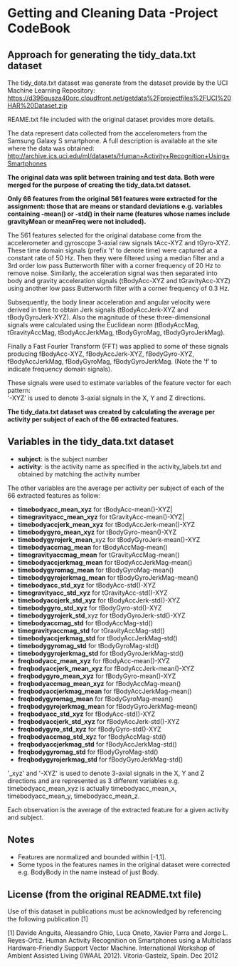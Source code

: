 # Getting and Cleaning Data -Project CodeBook
## Approach for generating the tidy_data.txt dataset

The tidy_data.txt dataset was generate from the dataset provide by the UCI Machine Learning Repository:
https://d396qusza40orc.cloudfront.net/getdata%2Fprojectfiles%2FUCI%20HAR%20Dataset.zip

REAME.txt file included with the original dataset provides more details.

The data  represent data collected from the accelerometers from the Samsung Galaxy S smartphone. A full description is available at the site where the data was obtained:
http://archive.ics.uci.edu/ml/datasets/Human+Activity+Recognition+Using+Smartphones

**The original data was split between training and test data. Both were merged for the purpose of creating the tidy_data.txt dataset.**

**Only 66 features from the original 561 features were extracted for the assignment: those that are means or standard deviations e.g. variables containing -mean() or -std() in their name (features whose names include gravityMean or meanFreq were not included).**

The 561 features selected for the original database come from the accelerometer and gyroscope 3-axial raw signals tAcc-XYZ and tGyro-XYZ. These time domain signals (prefix 't' to denote time) were captured at a constant rate of 50 Hz. Then they were filtered using a median filter and a 3rd order low pass Butterworth filter with a corner frequency of 20 Hz to remove noise. Similarly, the acceleration signal was then separated into body and gravity acceleration signals (tBodyAcc-XYZ and tGravityAcc-XYZ) using another low pass Butterworth filter with a corner frequency of 0.3 Hz. 

Subsequently, the body linear acceleration and angular velocity were derived in time to obtain Jerk signals (tBodyAccJerk-XYZ and tBodyGyroJerk-XYZ). Also the magnitude of these three-dimensional signals were calculated using the Euclidean norm (tBodyAccMag, tGravityAccMag, tBodyAccJerkMag, tBodyGyroMag, tBodyGyroJerkMag). 

Finally a Fast Fourier Transform (FFT) was applied to some of these signals producing fBodyAcc-XYZ, fBodyAccJerk-XYZ, fBodyGyro-XYZ, fBodyAccJerkMag, fBodyGyroMag, fBodyGyroJerkMag. (Note the 'f' to indicate frequency domain signals). 

These signals were used to estimate variables of the feature vector for each pattern:  
'-XYZ' is used to denote 3-axial signals in the X, Y and Z directions.

**The tidy_data.txt dataset was created by calculating the average per activity per subject of each of the 66 extracted features.**

## Variables in the tidy_data.txt dataset

* **subject**: is the subject number
* **activity**: is the activity name as specified in the activity_labels.txt and obtained by matching the activity number

The other variables are the average per activity per subject of each of the 66 extracted features as follow:

* **timebodyacc_mean_xyz** for tBodyAcc-mean()-XYZ|
* **timegravityacc_mean_xyz** for tGravityAcc-mean()-XYZ|
* **timebodyaccjerk_mean_xyz** for tBodyAccJerk-mean()-XYZ
* **timebodygyro_mean_xyz** for tBodyGyro-mean()-XYZ
* **timebodygyrojerk_mean**_xyz for tBodyGyroJerk-mean()-XYZ
* **timebodyaccmag_mean** for tBodyAccMag-mean()
* **timegravityaccmag_mean** for tGravityAccMag-mean()
* **timebodyaccjerkmag_mean** for tBodyAccJerkMag-mean()
* **timebodygyromag_mean** for tBodyGyroMag-mean()
* **timebodygyrojerkmag_mean** for tBodyGyroJerkMag-mean()
* **timebodyacc_std_xyz** for tBodyAcc-std()-XYZ
* **timegravityacc_std_xyz** for tGravityAcc-std()-XYZ
* **timebodyaccjerk_std_xyz** for tBodyAccJerk-std()-XYZ
* **timebodygyro_std_xyz** for tBodyGyro-std()-XYZ
* **timebodygyrojerk_std**_xyz for tBodyGyroJerk-std()-XYZ
* **timebodyaccmag_std** for tBodyAccMag-std()
* **timegravityaccmag_std** for tGravityAccMag-std()
* **timebodyaccjerkmag_std** for tBodyAccJerkMag-std()
* **timebodygyromag_std** for tBodyGyroMag-std()
* **timebodygyrojerkmag_std** for tBodyGyroJerkMag-std()
* **freqbodyacc_mean_xyz** for fBodyAcc-mean()-XYZ
* **freqbodyaccjerk_mean_xyz** for fBodyAccJerk-mean()-XYZ
* **freqbodygyro_mean_xyz** for fBodyGyro-mean()-XYZ
* **freqbodyaccmag_mean_xyz** for fBodyAccMag-mean()
* **freqbodyaccjerkmag_mean** for fBodyAccJerkMag-mean()
* **freqbodygyromag_mean** for fBodyGyroMag-mean()
* **freqbodygyrojerkmag_mea**n for fBodyGyroJerkMag-mean()
* **freqbodyacc_std_xyz** for fBodyAcc-std()-XYZ
* **freqbodyaccjerk_std_xyz** for fBodyAccJerk-std()-XYZ
* **freqbodygyro_std_xyz** for fBodyGyro-std()-XYZ
* **freqbodyaccmag_std_xy**z for fBodyAccMag-std()
* **freqbodyaccjerkmag_std** for fBodyAccJerkMag-std()
* **freqbodygyromag_std** for fBodyGyroMag-std()
* **freqbodygyrojerkmag_std** for fBodyGyroJerkMag-std()

'_xyz' and '-XYZ' is used to denote 3-axial signals in the X, Y and Z directions and are represented as 3 different variables e.g. timebodyacc_mean_xyz is actually timebodyacc_mean_x, timebodyacc_mean_y, timebodyacc_mean_z.

Each observation is the average of the extracted feature for a given activity and subject.

## Notes
* Features are normalized and bounded within [-1,1].
* Some typos in the features names in the original dataset were corrected e.g. BodyBody in the name instead of just Body.

## License (from the original README.txt file)
Use of this dataset in publications must be acknowledged by referencing the following publication [1] 

[1] Davide Anguita, Alessandro Ghio, Luca Oneto, Xavier Parra and Jorge L. Reyes-Ortiz. Human Activity Recognition on Smartphones using a Multiclass Hardware-Friendly Support Vector Machine. International Workshop of Ambient Assisted Living (IWAAL 2012). Vitoria-Gasteiz, Spain. Dec 2012
